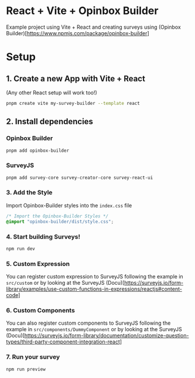 # React + Vite + Opinbox Builder

Example project using Vite + React and creating surveys using (Opinbox Builder)[https://www.npmjs.com/package/opinbox-builder]

# Setup

## 1. Create a new App with Vite + React

(Any other React setup will work too!)

```bash
pnpm create vite my-survey-builder --template react
```

## 2. Install dependencies

### Opinbox Builder

```bash
pnpm add opinbox-builder
```

### SurveyJS

```bash
pnpm add survey-core survey-creator-core survey-react-ui
```

### 3. Add the Style

Import Opinbox-Builder styles into the `index.css` file

```css
/* Import the Opinbox-Builder Styles */
@import "opinbox-builder/dist/style.css";
```

### 4. Start building Surveys!

```bash
npm run dev
```

### 5. Custom Expression

You can register custom expression to SurveyJS following the example in `src/custom` or by looking at the SurveyJS (Docu)[https://surveyjs.io/form-library/examples/use-custom-functions-in-expressions/reactjs#content-code]

### 6. Custom Components

You can also register custom components to SurveyJS following the example in `src/components/DummyComponent` or by looking at the SurveyJS (Docu)[https://surveyjs.io/form-library/documentation/customize-question-types/third-party-component-integration-react]

### 7. Run your survey

```bash
npm run preview
```
